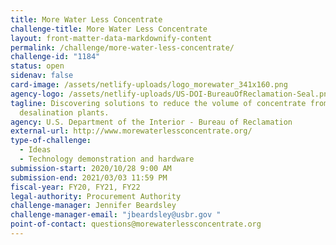 ```yaml
---
title: More Water Less Concentrate
challenge-title: More Water Less Concentrate
layout: front-matter-data-markdownify-content
permalink: /challenge/more-water-less-concentrate/
challenge-id: "1184"
status: open
sidenav: false
card-image: /assets/netlify-uploads/logo_morewater_341x160.png
agency-logo: /assets/netlify-uploads/US-DOI-BureauOfReclamation-Seal.png
tagline: Discovering solutions to reduce the volume of concentrate from inland
  desalination plants.
agency: U.S. Department of the Interior - Bureau of Reclamation
external-url: http://www.morewaterlessconcentrate.org/
type-of-challenge:
  - Ideas
  - Technology demonstration and hardware
submission-start: 2020/10/28 9:00 AM
submission-end: 2021/03/03 11:59 PM
fiscal-year: FY20, FY21, FY22
legal-authority: Procurement Authority
challenge-manager: Jennifer Beardsley
challenge-manager-email: "jbeardsley@usbr.gov "
point-of-contact: questions@morewaterlessconcentrate.org
---
```

